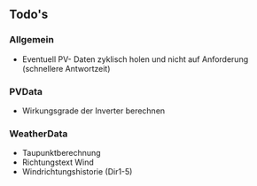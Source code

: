 ## Todo's

### Allgemein
* Eventuell PV- Daten zyklisch holen und nicht auf Anforderung (schnellere Antwortzeit)

### PVData

* Wirkungsgrade der Inverter berechnen

### WeatherData

* Taupunktberechnung
* Richtungstext Wind
* Windrichtungshistorie (Dir1-5)